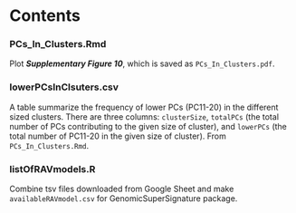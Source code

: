 # Contents

### PCs_In_Clusters.Rmd
Plot _**Supplementary Figure 10**_, which is saved as `PCs_In_Clusters.pdf`.

### lowerPCsInClsuters.csv
A table summarize the frequency of lower PCs (PC11-20) in the different sized
clusters. There are three columns: `clusterSize`, `totalPCs` (the total number
of PCs contributing to the given size of cluster), and `lowerPCs` (the total
number of PC11-20 in the given size of cluster). From `PCs_In_Clusters.Rmd`.

### listOfRAVmodels.R
Combine tsv files downloaded from Google Sheet and make `availableRAVmodel.csv`
for GenomicSuperSignature package.

